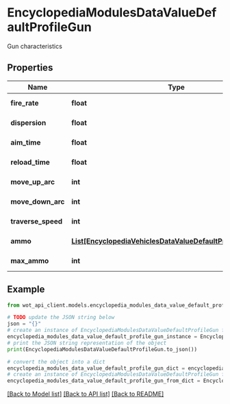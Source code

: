 # EncyclopediaModulesDataValueDefaultProfileGun

Gun characteristics

## Properties

Name | Type | Description | Notes
------------ | ------------- | ------------- | -------------
**fire_rate** | **float** | Rate of fire (rounds/min) | 
**dispersion** | **float** | Dispersion at 100 m (m) | 
**aim_time** | **float** | Aiming time (s) | 
**reload_time** | **float** | Reload time (s) | 
**move_up_arc** | **int** | Elevation angle (deg) | 
**move_down_arc** | **int** | Depression angle (deg) | 
**traverse_speed** | **int** | Traverse speed (deg/s) | 
**ammo** | [**List[EncyclopediaVehiclesDataValueDefaultProfileAmmoInner]**](EncyclopediaVehiclesDataValueDefaultProfileAmmoInner.md) | Gun shells characteristics | 
**max_ammo** | **int** | Number of shells | 

## Example

```python
from wot_api_client.models.encyclopedia_modules_data_value_default_profile_gun import EncyclopediaModulesDataValueDefaultProfileGun

# TODO update the JSON string below
json = "{}"
# create an instance of EncyclopediaModulesDataValueDefaultProfileGun from a JSON string
encyclopedia_modules_data_value_default_profile_gun_instance = EncyclopediaModulesDataValueDefaultProfileGun.from_json(json)
# print the JSON string representation of the object
print(EncyclopediaModulesDataValueDefaultProfileGun.to_json())

# convert the object into a dict
encyclopedia_modules_data_value_default_profile_gun_dict = encyclopedia_modules_data_value_default_profile_gun_instance.to_dict()
# create an instance of EncyclopediaModulesDataValueDefaultProfileGun from a dict
encyclopedia_modules_data_value_default_profile_gun_from_dict = EncyclopediaModulesDataValueDefaultProfileGun.from_dict(encyclopedia_modules_data_value_default_profile_gun_dict)
```
[[Back to Model list]](../README.md#documentation-for-models) [[Back to API list]](../README.md#documentation-for-api-endpoints) [[Back to README]](../README.md)


